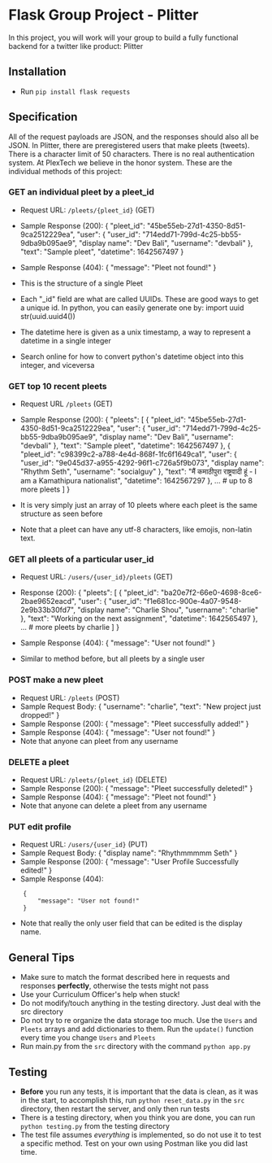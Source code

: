 # Flask Group Project - Plitter
In this project, you will work will your group to build a fully functional backend for a twitter like product: Plitter

## Installation
- Run `pip install flask requests`

## Specification
All of the request payloads are JSON, and the responses should also all be JSON.
In Plitter, there are preregistered users that make pleets (tweets). There is a character limit of 50 characters.
There is no real authentication system. At PlexTech we believe in the honor system.
These are the individual methods of this project:

### GET an individual pleet by a pleet_id
- Request URL: `/pleets/{pleet_id}` (GET)
- Sample Response (200):
    {
        "pleet_id": "45be55eb-27d1-4350-8d51-9ca2512229ea",
        "user": {
            "user_id": "714edd71-799d-4c25-bb55-9dba9b095ae9",
            "display name": "Dev Bali",
            "username": "devbali"
        },
        "text": "Sample pleet",
        "datetime": 1642567497
    }
- Sample Response (404):
    {
        "message": "Pleet not found!"
    }

- This is the structure of a single Pleet
- Each "_id" field are what are called UUIDs. These are good ways to get a unique id. In python, you can easily generate one by:
    import uuid
    str(uuid.uuid4())
- The datetime here is given as a unix timestamp, a way to represent a datetime in a single integer
- Search online for how to convert python's datetime object into this integer, and viceversa

### GET top 10 recent pleets
- Request URL `/pleets` (GET)
- Sample Response (200):
    {
        "pleets": [
            {
                "pleet_id": "45be55eb-27d1-4350-8d51-9ca2512229ea",
                "user": {
                    "user_id": "714edd71-799d-4c25-bb55-9dba9b095ae9",
                    "display name": "Dev Bali",
                    "username": "devbali"
                },
                "text": "Sample pleet",
                "datetime": 1642567497
            },
            {
                "pleet_id": "c98399c2-a788-4e4d-868f-1fc6f1649ca1",
                "user": {
                    "user_id": "9e045d37-a955-4292-96f1-c726a5f9b073",
                    "display name": "Rhythm Seth",
                    "username": "socialguy"
                },
                "text": "मैं कमाठीपुरा राष्ट्रवादी हूं - I am a Kamathipura nationalist",
                "datetime": 1642567297
            },
            ... # up to 8 more pleets
        ]
    }

- It is very simply just an array of 10 pleets where each pleet is the same structure as seen before
- Note that a pleet can have any utf-8 characters, like emojis, non-latin text.

### GET all pleets of a particular user_id
- Request URL: `/users/{user_id}/pleets` (GET)
- Response (200):
    {
        "pleets": [
            {
                "pleet_id": "ba20e7f2-66e0-4698-8ce6-2bae9652eacd",
                "user": {
                    "user_id": "f1e681cc-900e-4a07-9548-2e9b33b30fd7",
                    "display name": "Charlie Shou",
                    "username": "charlie"
                },
                "text": "Working on the next assignment",
                "datetime": 1642565497
            },
            ... # more pleets by charlie
        ]
    }
- Sample Response (404):
    {
        "message": "User not found!"
    }

- Similar to method before, but all pleets by a single user

### POST make a new pleet
- Request URL: `/pleets` (POST)
- Sample Request Body:
    {
        "username": "charlie",
        "text": "New project just dropped!"
    }
- Sample Response (200):
    {
        "message": "Pleet successfully added!"
    }
- Sample Response (404):
    {
        "message": "User not found!"
    }
- Note that anyone can pleet from any username

### DELETE a pleet
- Request URL: `/pleets/{pleet_id}` (DELETE)
- Sample Response (200):
    {
        "message": "Pleet successfully deleted!"
    }
- Sample Response (404):
    {
        "message": "Pleet not found!"
    }
- Note that anyone can delete a pleet from any username 


### PUT edit profile
- Request URL: `/users/{user_id}` (PUT)
- Sample Request Body:
    {
        "display name": "Rhythmmmmm Seth"
    }
- Sample Response (200):
    {
        "message": "User Profile Successfully edited!"
    }
- Sample Response (404):
```
    {
        "message": "User not found!"
    }
```
- Note that really the only user field that can be edited is the display name.

## General Tips
- Make sure to match the format described here in requests and responses **perfectly**, otherwise the tests might not pass
- Use your Curriculum Officer's help when stuck!
- Do not modify/touch anything in the testing directory. Just deal with the src directory
- Do not try to re organize the data storage too much. Use the `Users` and `Pleets` arrays and add dictionaries to them. Run the `update()` function every time you change `Users` and `Pleets`
- Run main.py from the `src` directory with the command `python app.py`

## Testing
- **Before** you run any tests, it is important that the data is clean, as it was in the start, to accomplish this, run `python reset_data.py` in the `src` directory, then restart the server, and only then run tests
- There is a testing directory, when you think you are done, you can run `python testing.py` from the testing directory
- The test file assumes *everything* is implemented, so do not use it to test a specific method. Test on your own using Postman like you did last time.
